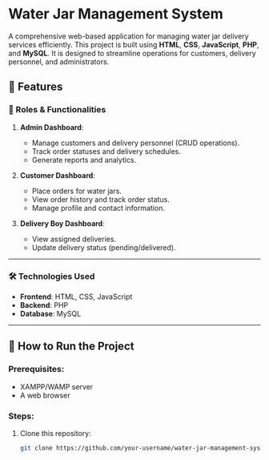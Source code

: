 # Water Jar Management System

A comprehensive web-based application for managing water jar delivery services efficiently. This project is built using **HTML**, **CSS**, **JavaScript**, **PHP**, and **MySQL**. It is designed to streamline operations for customers, delivery personnel, and administrators.

## 📌 Features

### 🔑 Roles & Functionalities
1. **Admin Dashboard**:
   - Manage customers and delivery personnel (CRUD operations).
   - Track order statuses and delivery schedules.
   - Generate reports and analytics.

2. **Customer Dashboard**:
   - Place orders for water jars.
   - View order history and track order status.
   - Manage profile and contact information.

3. **Delivery Boy Dashboard**:
   - View assigned deliveries.
   - Update delivery status (pending/delivered).

---

### 🛠️ Technologies Used
- **Frontend**: HTML, CSS, JavaScript
- **Backend**: PHP
- **Database**: MySQL

---

## 🎯 How to Run the Project

### Prerequisites:
- XAMPP/WAMP server
- A web browser

### Steps:
1. Clone this repository:
   ```bash
   git clone https://github.com/your-username/water-jar-management-system.git
